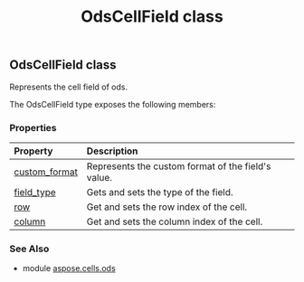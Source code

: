 ﻿---
title: OdsCellField class
second_title: Aspose.Cells for Python via .NET API References
description: 
type: docs
weight: 10
url: /aspose.cells.ods/odscellfield/
is_root: false
---

## OdsCellField class

Represents the cell field of ods.



The OdsCellField type exposes the following members:

### Properties
| Property | Description |
| :- | :- |
| [custom_format](/cells/python-net/aspose.cells.ods/odscellfield/custom_format) | Represents the custom format of the field's value. |
| [field_type](/cells/python-net/aspose.cells.ods/odscellfield/field_type) | Gets and sets the type of the field. |
| [row](/cells/python-net/aspose.cells.ods/odscellfield/row) | Get and sets the row index of the cell. |
| [column](/cells/python-net/aspose.cells.ods/odscellfield/column) | Get and sets the column index of the cell. |



### See Also
* module [aspose.cells.ods](..)
